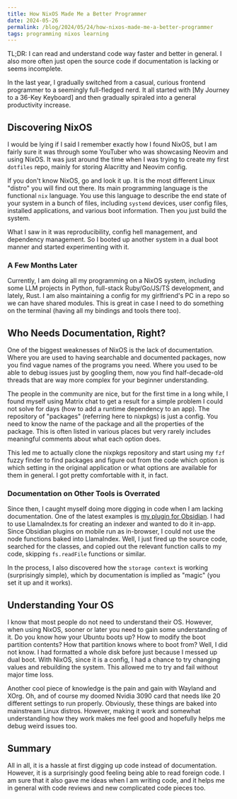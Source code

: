 ```yaml
---
title: How NixOS Made Me a Better Programmer
date: 2024-05-26
permalink: /blog/2024/05/24/how-nixos-made-me-a-better-programmer
tags: programming nixos learning
---
```


TL;DR: I can read and understand code way faster and better in general. I also more often just open the source code if documentation is lacking or seems incomplete. 

In the last year, I gradually switched from a casual, curious frontend programmer to a seemingly full-fledged nerd. It all started with [My Journey to a 36-Key Keyboard] and then gradually spiraled into a general productivity increase.

## Discovering NixOS

I would be lying if I said I remember exactly how I found NixOS, but I am fairly sure it was through some YouTuber who was showcasing Neovim and using NixOS. It was just around the time when I was trying to create my first `dotfiles` repo, mainly for storing Alacritty and Neovim config. 

If you don't know NixOS, go and look it up. It is the most different Linux "distro" you will find out there. Its main programming language is the functional `nix` language. You use this language to describe the end state of your system in a bunch of files, including `systemd` devices, user config files, installed applications, and various boot information. Then you just build the system. 

What I saw in it was reproducibility, config hell management, and dependency management. So I booted up another system in a dual boot manner and started experimenting with it.

### A Few Months Later

Currently, I am doing all my programming on a NixOS system, including some LLM projects in Python, full-stack Ruby/Go/JS/TS development, and lately, Rust. I am also maintaining a config for my girlfriend's PC in a repo so we can have shared modules. This is great in case I need to do something on the terminal (having all my bindings and tools there too). 

## Who Needs Documentation, Right?

One of the biggest weaknesses of NixOS is the lack of documentation. Where you are used to having searchable and documented packages, now you find vague names of the programs you need. Where you used to be able to debug issues just by googling them, now you find half-decade-old threads that are way more complex for your beginner understanding. 

The people in the community are nice, but for the first time in a long while, I found myself using Matrix chat to get a result for a simple problem I could not solve for days (how to add a runtime dependency to an app). The repository of "packages" (referring here to nixpkgs) is just a config. You need to know the name of the package and all the properties of the package. This is often listed in various places but very rarely includes meaningful comments about what each option does. 

This led me to actually clone the nixpkgs repository and start using my `fzf` fuzzy finder to find packages and figure out from the code which option is which setting in the original application or what options are available for them in general. I got pretty comfortable with it, in fact.

### Documentation on Other Tools is Overrated

Since then, I caught myself doing more digging in code when I am lacking documentation. One of the latest examples is [my plugin for Obsidian](https://github.com/brumik/obsidian-ollama-chat). I had to use LlamaIndex.ts for creating an indexer and wanted to do it in-app. Since Obsidian plugins on mobile run as in-browser, I could not use the node functions baked into LlamaIndex. Well, I just fired up the source code, searched for the classes, and copied out the relevant function calls to my code, skipping `fs.readFile` functions or similar. 

In the process, I also discovered how the `storage context` is working (surprisingly simple), which by documentation is implied as "magic" (you set it up and it works). 

## Understanding Your OS

I know that most people do not need to understand their OS. However, when using NixOS, sooner or later you need to gain some understanding of it. Do you know how your Ubuntu boots up? How to modify the boot partition contents? How that partition knows where to boot from? Well, I did not know. I had formatted a whole disk before just because I messed up dual boot. With NixOS, since it is a config, I had a chance to try changing values and rebuilding the system. This allowed me to try and fail without major time loss. 

Another cool piece of knowledge is the pain and gain with Wayland and XOrg. Oh, and of course my doomed Nvidia 3090 card that needs like 20 different settings to run properly. Obviously, these things are baked into mainstream Linux distros. However, making it work and somewhat understanding how they work makes me feel good and hopefully helps me debug weird issues too.

## Summary

All in all, it is a hassle at first digging up code instead of documentation. However, it is a surprisingly good feeling being able to read foreign code. I am sure that it also gave me ideas when I am writing code, and it helps me in general with code reviews and new complicated code pieces too.

